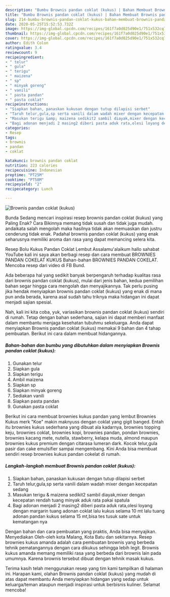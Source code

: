 ```yaml
---
description: "Bumbu Brownis pandan coklat (kukus) | Bahan Membuat Brownis pandan coklat (kukus) Yang Sempurna"
title: "Bumbu Brownis pandan coklat (kukus) | Bahan Membuat Brownis pandan coklat (kukus) Yang Sempurna"
slug: 214-bumbu-brownis-pandan-coklat-kukus-bahan-membuat-brownis-pandan-coklat-kukus-yang-sempurna
date: 2020-05-25T15:52:53.732Z
image: https://img-global.cpcdn.com/recipes/161f7a0d025d90e1/751x532cq70/brownis-pandan-coklat-kukus-foto-resep-utama.jpg
thumbnail: https://img-global.cpcdn.com/recipes/161f7a0d025d90e1/751x532cq70/brownis-pandan-coklat-kukus-foto-resep-utama.jpg
cover: https://img-global.cpcdn.com/recipes/161f7a0d025d90e1/751x532cq70/brownis-pandan-coklat-kukus-foto-resep-utama.jpg
author: Edith Colon
ratingvalue: 3.4
reviewcount: 9
recipeingredient:
- " telur"
- " gula"
- " terigu"
- " maizena"
- " sp"
- " minyak goreng"
- " vanili"
- " pasta pandan"
- " pasta coklat"
recipeinstructions:
- "Siapkan bahan, panaskan kukusan dengan tutup dilapisi serbet"
- "Taruh telur,gula,sp serta vanili dalam wadah mixer dengan kecepatan sedang"
- "Masukan terigu &amp; maizena sedikit2 sambil diayak,mixer dengan kecepatan rendah tuang minyak aduk rata pakai spatula"
- "Bagi adonan menjadi 2 masing2 diberi pasta aduk rata,olesi loyang dengan margarin tuang adonan coklat lalu kukus selama 10 mt lalu tuang adonan pandan kukus selama 15 mt,bisa tes tusuk sate untuk kematangan nya"
categories:
- Resep
tags:
- brownis
- pandan
- coklat

katakunci: brownis pandan coklat 
nutrition: 223 calories
recipecuisine: Indonesian
preptime: "PT25M"
cooktime: "PT58M"
recipeyield: "2"
recipecategory: Lunch

---
```



![Brownis pandan coklat (kukus)](https://img-global.cpcdn.com/recipes/161f7a0d025d90e1/751x532cq70/brownis-pandan-coklat-kukus-foto-resep-utama.jpg)

Bunda Sedang mencari inspirasi resep brownis pandan coklat (kukus) yang Paling Enak? Cara Bikinnya memang tidak susah dan tidak juga mudah. andaikata salah mengolah maka hasilnya tidak akan memuaskan dan justru cenderung tidak enak. Padahal brownis pandan coklat (kukus) yang enak seharusnya memiliki aroma dan rasa yang dapat memancing selera kita.

Resep Bolu Kukus Pandan Coklat Lembut Assalamu&#39;alaikum hallo sahabat YouTube kali ini saya akan berbagi resep dan cara membuat BROWNIES PANDAN COKELAT KUKUS Bahan-bahan BROWNIES PANDAN COKELAT. Mencoba resep dari video di FB Bund.

Ada beberapa hal yang sedikit banyak berpengaruh terhadap kualitas rasa dari brownis pandan coklat (kukus), mulai dari jenis bahan, kedua pemilihan bahan segar hingga cara mengolah dan menyajikannya. Tak perlu pusing jika hendak menyiapkan brownis pandan coklat (kukus) yang enak di mana pun anda berada, karena asal sudah tahu triknya maka hidangan ini dapat menjadi sajian spesial.


Nah, kali ini kita coba, yuk, variasikan brownis pandan coklat (kukus) sendiri di rumah. Tetap dengan bahan sederhana, sajian ini dapat memberi manfaat dalam membantu menjaga kesehatan tubuhmu sekeluarga. Anda dapat menyiapkan Brownis pandan coklat (kukus) memakai 9 bahan dan 4 tahap pembuatan. Berikut ini cara dalam membuat hidangannya.

<!--inarticleads1-->

##### Bahan-bahan dan bumbu yang dibutuhkan dalam menyiapkan Brownis pandan coklat (kukus):

1. Gunakan  telur
1. Siapkan  gula
1. Siapkan  terigu
1. Ambil  maizena
1. Siapkan  sp
1. Siapkan  minyak goreng
1. Sediakan  vanili
1. Siapkan  pasta pandan
1. Gunakan  pasta coklat


Berikut ini cara membuat brownies kukus pandan yang lembut Brownies Kukus merk &#34;Koe&#34; makin maknyuss dengan coklat yang gigit banged. Entah itu brownies kukus sederhana yang dibuat ala kadarnya, brownies topping keju, brownies coklat, brownies kopi, brownies pandan, pondan brownies, brownies kacang mete, nutella, stawberry, kelapa muda, almond maupun brownies kukus premium dengan citarasa lumeran dark. Kocok telur,gula pasir dan cake emulsifier sampai mengembang. Kini Anda bisa membuat sendiri resep brownies kukus pandan cokelat di rumah. 

<!--inarticleads2-->

##### Langkah-langkah membuat Brownis pandan coklat (kukus):

1. Siapkan bahan, panaskan kukusan dengan tutup dilapisi serbet
1. Taruh telur,gula,sp serta vanili dalam wadah mixer dengan kecepatan sedang
1. Masukan terigu &amp; maizena sedikit2 sambil diayak,mixer dengan kecepatan rendah tuang minyak aduk rata pakai spatula
1. Bagi adonan menjadi 2 masing2 diberi pasta aduk rata,olesi loyang dengan margarin tuang adonan coklat lalu kukus selama 10 mt lalu tuang adonan pandan kukus selama 15 mt,bisa tes tusuk sate untuk kematangan nya


Dengan bahan dan cara pembuatan yang praktis, Anda bisa menyajikan. Menyediakan Oleh-oleh kota Malang, Kota Batu dan sekitarnya. Resep brownies kukus amanda adalah cara pembuatan brownis yang berbeda tehnik pematangannya dengan cara dikukus sehingga lebih legit. Brownis kukus amanda memang memiliki rasa yang berbeda dari brownis lain pada umumnya. Karena brownis tersebut dibuat dengan tehnik masak kukus. 

Terima kasih telah menggunakan resep yang tim kami tampilkan di halaman ini. Harapan kami, olahan Brownis pandan coklat (kukus) yang mudah di atas dapat membantu Anda menyiapkan hidangan yang sedap untuk keluarga/teman ataupun menjadi inspirasi untuk berbisnis kuliner. Selamat mencoba!
